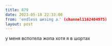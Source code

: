 ```yaml
---
title: 879
date: 2023-05-18 22:33:00
from: 'endless шизing ⍼' (channel1162404975)
layout: post
---
```


у меня вспотела жопа хотя я в шортах
